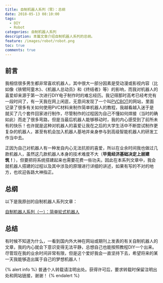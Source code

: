 ```yaml
---
title: 自制机器人系列（零）：总纲
date: 2018-05-13 08:10:00
tags:
  - DIY
  - Robot
categories: 自制机器人系列
description: 本篇文章介绍自制机器人系列的总纲。
feature: /images/robot/robot.png
toc: true
comments: true
---
```


## 前言

我相信很多男生都非常喜欢机器人，其中很大一部分因素是受动漫或影视内容（比如像《铁臂阿童木》、《机器人总动员》和《终结者》等）的影响，而我对机器人的喜爱却来源于第一次进行DIY电子制作时的难忘经历。我记得那时高考已经考完有一段时间了，有一天我在网上闲逛，无意间发现了一个叫[PVCBOT](http://www.diy-bot.net/?project=pvcbot)的网站，里面记录了很多有关如何使用PVC材料来制作简单机器人的教程，我越看越入迷于是就买了几个套件回家进行制作，尽管制作的过程因为自己不懂如何焊接（当时的确如此）而走了很多弯路，但是当最后机器人能够移动时，我的内心感受到了前所未有的快乐！也许就是这种对机器人的喜爱让我在之后的大学生活中不断尝试制作更复杂的机器人，甚至有机会加入机器人基地并亲身参与到高级智能机器人的研发工作当中去。

<!--more-->

正因为自己对机器人有一种发自内心无法抗拒的喜爱，所以在业余时间我也做过几款机器人，虽然这几款机器人本身的技术难度不大（**毕竟经济基础决定上层建筑！**），但要把将系统搭建起来也需要花费一些功夫。因此在本系列文章中，我会就机器人搭建的过程以及其中涉及的原理进行详细的讲述，如果有写的不对的地方，也欢迎各路大神指正。

## 总纲

以下是我原创的自制机器人系列文章：

[自制机器人系列（一）：简单轮式机器人](http://myyerrol.io/zh-cn/2018/05/15/diy_robot_1_simple_wheeled_robot/)

## 总结

有时候不知道为什么，一看到国内外大神在网站或期刊上发表的有关自制机器人的文章，我的内心就会下意识变得无法平静，总想自己也能按照教程DIY一个出来。尽管现在我的业余时间非常有限，但是这个爱好我会一直坚持下去，希望将来的某一天我能够造出属于自己的梦想机器人！

{% alert info %}
普通个人转载请注明出处。获得许可后，要求转载时保留注明出处和网站链接，谢谢！
{% endalert %}
